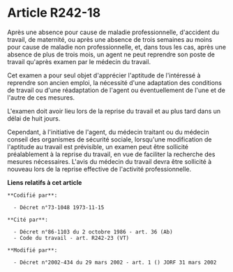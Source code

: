 # Article R242-18

Après une absence pour cause de maladie professionnelle, d'accident du travail, de maternité, ou après une absence de trois
semaines au moins pour cause de maladie non professionnelle, et, dans tous les cas, après une absence de plus de trois mois,
un agent ne peut reprendre son poste de travail qu'après examen par le médecin du travail.

Cet examen a pour seul objet d'apprécier l'aptitude de l'intéressé à reprendre son ancien emploi, la nécessité d'une
adaptation des conditions de travail ou d'une réadaptation de l'agent ou éventuellement de l'une et de l'autre de ces
mesures.

L'examen doit avoir lieu lors de la reprise du travail et au plus tard dans un délai de huit jours.

Cependant, à l'initiative de l'agent, du médecin traitant ou du médecin conseil des organismes de sécurité sociale,
lorsqu'une modification de l'aptitude au travail est prévisible, un examen peut être sollicité préalablement à la reprise du
travail, en vue de faciliter la recherche des mesures nécessaires. L'avis du médecin du travail devra être sollicité à
nouveau lors de la reprise effective de l'activité professionnelle.

**Liens relatifs à cet article**

	**Codifié par**:

	  - Décret n°73-1048 1973-11-15

	**Cité par**:

	  - Décret n°86-1103 du 2 octobre 1986 - art. 36 (Ab)
	  - Code du travail - art. R242-23 (VT)

	**Modifié par**:

	  - Décret n°2002-434 du 29 mars 2002 - art. 1 () JORF 31 mars 2002
